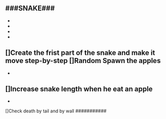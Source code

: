 ###SNAKE###
-
-
-
-
-
[]Create the frist part of the snake and make it move step-by-step
[]Random Spawn the apples
-
-
[]Increase snake length when he eat an apple
-
-
[]Check death by tail and by wall
###########
